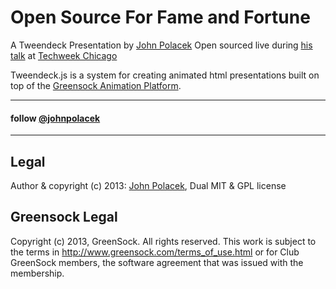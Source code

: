 # Open Source For Fame and Fortune
A Tweendeck Presentation by [John Polacek](http://johnpolacek.com)
Open sourced live during [his talk](http://techweek2013chicago.sched.org/event/9e6ebdf518f74290b2a2ff80a6232dcd) at [Techweek Chicago](http://techweek.com/chicago/)

Tweendeck.js is a system for creating animated html presentations built on top of the [Greensock Animation Platform](http://www.greensock.com/gsap-js/).

* * *
#### follow [@johnpolacek](https://twitter.com/johnpolacek)
* * *


## Legal
Author & copyright (c) 2013: [John Polacek](http://johnpolacek.com), Dual MIT & GPL license

## Greensock Legal
Copyright (c) 2013, GreenSock. All rights reserved. This work is subject to the terms in http://www.greensock.com/terms_of_use.html or for Club GreenSock members, the software agreement that was issued with the membership.